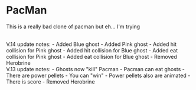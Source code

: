 # PacMan

This is a really bad clone of pacman but eh... I'm trying

<br>
V.14
update notes:
- Added Blue ghost
- Added Pink ghost
- Added hit collision for Pink ghost
- Added hit collision for Blue ghost
- Added eat collision for Pink ghost
- Added eat collision for Blue ghost
- Removed Herobrine

<br>
V.13
update notes:
- Ghosts now "kill" Pacman
- Pacman can eat ghosts
- There are power pellets
- You can "win"
- Power pellets also are animated
- There is score
- Removed Herobrine

